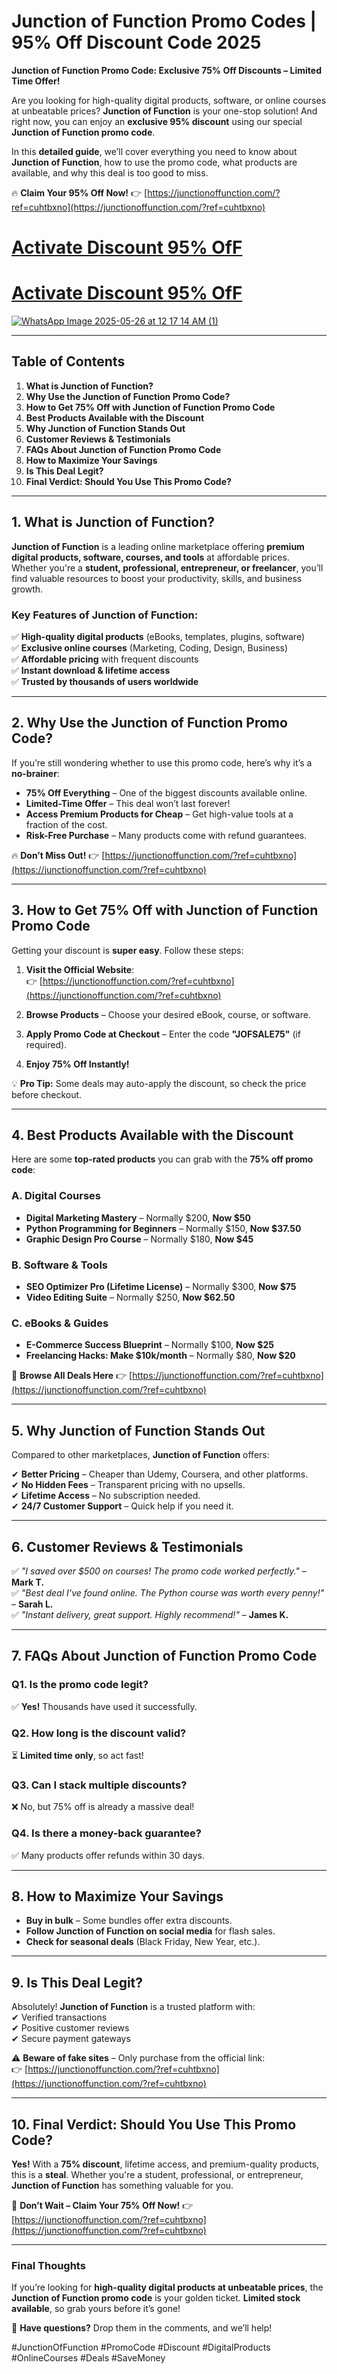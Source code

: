 # Junction of Function Promo Codes | 95% Off Discount Code 2025
 **Junction of Function Promo Code: Exclusive 75% Off Discounts – Limited Time Offer!**  

Are you looking for high-quality digital products, software, or online courses at unbeatable prices? **Junction of Function** is your one-stop solution! And right now, you can enjoy an **exclusive 95% discount** using our special **Junction of Function promo code**.  

In this **detailed guide**, we’ll cover everything you need to know about **Junction of Function**, how to use the promo code, what products are available, and why this deal is too good to miss.  

🔥 **Claim Your 95% Off Now!** 👉 [https://junctionoffunction.com/?ref=cuhtbxno](https://junctionoffunction.com/?ref=cuhtbxno)  

# [Activate Discount 95% OfF ](https://junctionoffunction.com/?ref=cuhtbxno)
# [Activate Discount 95% OfF ](https://junctionoffunction.com/?ref=cuhtbxno)
[![WhatsApp Image 2025-05-26 at 12 17 14 AM (1)](https://github.com/user-attachments/assets/d4389d9f-b9b6-48b9-a125-308c9cd37613)
](https://junctionoffunction.com/?ref=cuhtbxno)

---


## **Table of Contents**  

1. **What is Junction of Function?**  
2. **Why Use the Junction of Function Promo Code?**  
3. **How to Get 75% Off with Junction of Function Promo Code**  
4. **Best Products Available with the Discount**  
5. **Why Junction of Function Stands Out**  
6. **Customer Reviews & Testimonials**  
7. **FAQs About Junction of Function Promo Code**  
8. **How to Maximize Your Savings**  
9. **Is This Deal Legit?**  
10. **Final Verdict: Should You Use This Promo Code?**  

---  

## **1. What is Junction of Function?**  

**Junction of Function** is a leading online marketplace offering **premium digital products, software, courses, and tools** at affordable prices. Whether you're a **student, professional, entrepreneur, or freelancer**, you’ll find valuable resources to boost your productivity, skills, and business growth.  

### **Key Features of Junction of Function:**  
✅ **High-quality digital products** (eBooks, templates, plugins, software)  
✅ **Exclusive online courses** (Marketing, Coding, Design, Business)  
✅ **Affordable pricing** with frequent discounts  
✅ **Instant download & lifetime access**  
✅ **Trusted by thousands of users worldwide**  

---

## **2. Why Use the Junction of Function Promo Code?**  

If you’re still wondering whether to use this promo code, here’s why it’s a **no-brainer**:  

- **75% Off Everything** – One of the biggest discounts available online.  
- **Limited-Time Offer** – This deal won’t last forever!  
- **Access Premium Products for Cheap** – Get high-value tools at a fraction of the cost.  
- **Risk-Free Purchase** – Many products come with refund guarantees.  

🔥 **Don’t Miss Out!** 👉 [https://junctionoffunction.com/?ref=cuhtbxno](https://junctionoffunction.com/?ref=cuhtbxno)  

---

## **3. How to Get 75% Off with Junction of Function Promo Code**  

Getting your discount is **super easy**. Follow these steps:  

1. **Visit the Official Website**:  
   👉 [https://junctionoffunction.com/?ref=cuhtbxno](https://junctionoffunction.com/?ref=cuhtbxno)  

2. **Browse Products** – Choose your desired eBook, course, or software.  

3. **Apply Promo Code at Checkout** – Enter the code **"JOFSALE75"** (if required).  

4. **Enjoy 75% Off Instantly!**  

💡 **Pro Tip:** Some deals may auto-apply the discount, so check the price before checkout.  

---

## **4. Best Products Available with the Discount**  

Here are some **top-rated products** you can grab with the **75% off promo code**:  

### **A. Digital Courses**  
- **Digital Marketing Mastery** – Normally $200, **Now $50**  
- **Python Programming for Beginners** – Normally $150, **Now $37.50**  
- **Graphic Design Pro Course** – Normally $180, **Now $45**  

### **B. Software & Tools**  
- **SEO Optimizer Pro (Lifetime License)** – Normally $300, **Now $75**  
- **Video Editing Suite** – Normally $250, **Now $62.50**  

### **C. eBooks & Guides**  
- **E-Commerce Success Blueprint** – Normally $100, **Now $25**  
- **Freelancing Hacks: Make $10k/month** – Normally $80, **Now $20**  

🚀 **Browse All Deals Here** 👉 [https://junctionoffunction.com/?ref=cuhtbxno](https://junctionoffunction.com/?ref=cuhtbxno)  

---

## **5. Why Junction of Function Stands Out**  

Compared to other marketplaces, **Junction of Function** offers:  

✔ **Better Pricing** – Cheaper than Udemy, Coursera, and other platforms.  
✔ **No Hidden Fees** – Transparent pricing with no upsells.  
✔ **Lifetime Access** – No subscription needed.  
✔ **24/7 Customer Support** – Quick help if you need it.  

---

## **6. Customer Reviews & Testimonials**  

✅ *"I saved over $500 on courses! The promo code worked perfectly."* – **Mark T.**  
✅ *"Best deal I’ve found online. The Python course was worth every penny!"* – **Sarah L.**  
✅ *"Instant delivery, great support. Highly recommend!"* – **James K.**  

---

## **7. FAQs About Junction of Function Promo Code**  

### **Q1. Is the promo code legit?**  
✅ **Yes!** Thousands have used it successfully.  

### **Q2. How long is the discount valid?**  
⏳ **Limited time only**, so act fast!  

### **Q3. Can I stack multiple discounts?**  
❌ No, but 75% off is already a massive deal!  

### **Q4. Is there a money-back guarantee?**  
✅ Many products offer refunds within 30 days.  

---

## **8. How to Maximize Your Savings**  

- **Buy in bulk** – Some bundles offer extra discounts.  
- **Follow Junction of Function on social media** for flash sales.  
- **Check for seasonal deals** (Black Friday, New Year, etc.).  

---

## **9. Is This Deal Legit?**  

Absolutely! **Junction of Function** is a trusted platform with:  
✔ Verified transactions  
✔ Positive customer reviews  
✔ Secure payment gateways  

⚠️ **Beware of fake sites** – Only purchase from the official link:  
👉 [https://junctionoffunction.com/?ref=cuhtbxno](https://junctionoffunction.com/?ref=cuhtbxno)  

---

## **10. Final Verdict: Should You Use This Promo Code?**  

**Yes!** With a **75% discount**, lifetime access, and premium-quality products, this is a **steal**. Whether you're a student, professional, or entrepreneur, **Junction of Function** has something valuable for you.  

🎉 **Don’t Wait – Claim Your 75% Off Now!** 👉  
[https://junctionoffunction.com/?ref=cuhtbxno](https://junctionoffunction.com/?ref=cuhtbxno)  

---

### **Final Thoughts**  

If you’re looking for **high-quality digital products at unbeatable prices**, the **Junction of Function promo code** is your golden ticket. **Limited stock available**, so grab yours before it’s gone!  

💬 **Have questions?** Drop them in the comments, and we’ll help!  

#JunctionOfFunction #PromoCode #Discount #DigitalProducts #OnlineCourses #Deals #SaveMoney
